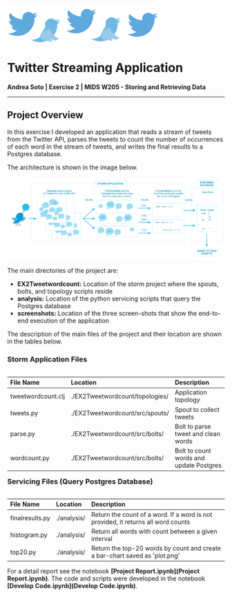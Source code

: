 
![logo](./logo.png)

# Twitter Streaming Application

**Andrea Soto | Exercise 2 | MIDS W205 - Storing and Retrieving Data**

---

## Project Overview

In this exercise I developed an application that reads a stream of tweets from the Twitter API, parses the tweets to count the number of occurrences of each word in the stream of tweets, and writes the final results to a Postgres database.

The architecture is shown in the image below.

![Architecture](./architecture.png)


<style>
table {float:left}
</style>


The main directories of the project are:

- **EX2Tweetwordcount:** Location of the storm project where the spouts, bolts, and topology scripts reside
- **analysis:** Location of the python servicing scripts that query the Postgres database
- **screenshots:** Location of the three screen-shots that show the end-to-end execution of the application

The description of the main files of the project and their location are shown in the tables below.

### Storm Application Files
|File Name|Location|Description|
|:--|:--|:--|
|tweetwordcount.clj  |./EX2Tweetwordcount/topologies/|Application topology|
|tweets.py|./EX2Tweetwordcount/src/spouts/|Spout to collect tweets|
|parse.py|./EX2Tweetwordcount/src/bolts/|Bolt to parse tweet and clean words|
|wordcount.py|./EX2Tweetwordcount/src/bolts/|Bolt to count words and update Postgres|

### Servicing Files (Query Postgres Database)
|File Name|Location|Description|
|:--|:--|:--|
|finalresults.py|./analysis/|Return the count of a word. If a word is not provided, it returns all word counts|
|histogram.py|./analysis/|Return all words with count between a given interval|
|top20.py|./analysis/|Return the top-20 words by count and create a bar-chart saved as 'plot.png'|

For a detail report see the notebook **[Project Report.ipynb](Project Report.ipynb)**. The code and scripts were developed in the notebook **[Develop Code.ipynb](Develop Code.ipynb)**.
